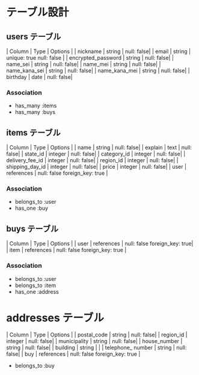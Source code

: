 # テーブル設計

## users テーブル


| Column             | Type   | Options    |
| nickname           | string | null: false|
| email              | string | unique: true null: false |
| encrypted_password | string | null: false|
| name_sei           | string | null: false|
| name_mei           | string | null: false|
| name_kana_sei      | string | null: false|
| name_kana_mei      | string | null: false|
| birthday           | date   | null: false|
### Association
 - has_many :items
 - has_many :buys

## items テーブル

| Column            | Type    | Options    |
| name              | string  | null: false|
| explain           | text    | null: false|
| state_id          | integer | null: false|
| category_id       | integer | null: false|
| delivery_fee_id   | integer | null: false|
| region_id         | integer | null: false|
| shipping_day_id   | integer | null: false|
| price             | integer | null: false|
| user            | references | null: false foreign_key: true |
### Association
- belongs_to :user 
- has_one :buy


## buys テーブル
| Column             | Type         | Options    |
| user               | references   | null: false foreign_key: true|
| item               | references   | null: false foreign_key: true |
### Association
- belongs_to :user
- belongs_to :item
- has_one :address

# addresses テーブル
| Column            | Type     | Options    |
| postal_code       | string   | null: false|
| region_id         | integer  | null: false|
| municipality      | string   | null: false|
| house_number      | string   | null: false|
| building          | string   |     |
| telephone_ number | string   | null: false|
| buy | references | null: false foreign_key: true |
- belongs_to :buy
